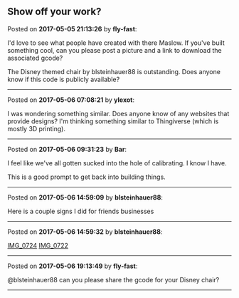 ## Show off your work?
Posted on **2017-05-05 21:13:26** by **fly-fast**:

I'd love to see what people have created with there Maslow.  If you've built something cool, can you please post a picture and a link to download the associated gcode?  



The Disney themed chair by blsteinhauer88 is outstanding.  Does  anyone know if this code is publicly available?

---

Posted on **2017-05-06 07:08:21** by **ylexot**:

I was wondering something similar. Does anyone know of any websites that provide designs? I'm thinking something similar to Thingiverse (which is mostly 3D printing).

---

Posted on **2017-05-06 09:31:23** by **Bar**:

I feel like we've all gotten sucked into the hole of calibrating. I know I have.



This is a good prompt to get back into building things.

---

Posted on **2017-05-06 14:59:09** by **blsteinhauer88**:

Here is a couple signs I did for friends businesses

---

Posted on **2017-05-06 14:59:32** by **blsteinhauer88**:

[IMG_0724](//muut.com/u/maslowcnc/s3/:maslowcnc:o007:img_0724.jpg.jpg) [IMG_0722](//muut.com/u/maslowcnc/s3/:maslowcnc:305A:img_0722.jpg.jpg)

---

Posted on **2017-05-06 19:13:49** by **fly-fast**:

@blsteinhauer88  can you please share the gcode for your Disney chair?

---

